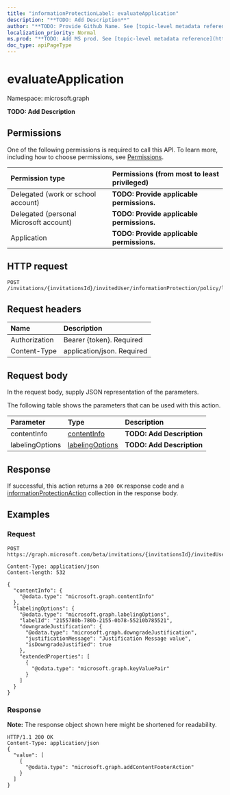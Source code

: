 ```yaml
---
title: "informationProtectionLabel: evaluateApplication"
description: "**TODO: Add Description**"
author: "**TODO: Provide Github Name. See [topic-level metadata reference](https://msgo.azurewebsites.net/add/document/guidelines/metadata.html#topic-level-metadata)**"
localization_priority: Normal
ms.prod: "**TODO: Add MS prod. See [topic-level metadata reference](https://msgo.azurewebsites.net/add/document/guidelines/metadata.html#topic-level-metadata)**"
doc_type: apiPageType
---
```


# evaluateApplication

Namespace: microsoft.graph

**TODO: Add Description**

## Permissions
One of the following permissions is required to call this API. To learn more, including how to choose permissions, see [Permissions](/concepts/permissions-reference.md).

|Permission type|Permissions (from most to least privileged)|
|:---|:---|
|Delegated (work or school account)|**TODO: Provide applicable permissions.**|
|Delegated (personal Microsoft account)|**TODO: Provide applicable permissions.**|
|Application|**TODO: Provide applicable permissions.**|

## HTTP request
<!-- {
  "blockType": "ignored"
}
-->
``` http
POST /invitations/{invitationsId}/invitedUser/informationProtection/policy/labels/evaluateApplication
```

## Request headers
|Name|Description|
|:---|:---|
|Authorization|Bearer {token}. Required|
|Content-Type|application/json. Required|

## Request body
In the request body, supply JSON representation of the parameters.

The following table shows the parameters that can be used with this action.

|Parameter|Type|Description|
|:---|:---|:---|
|contentInfo|[contentInfo](../resources/contentinfo.md)|**TODO: Add Description**|
|labelingOptions|[labelingOptions](../resources/labelingoptions.md)|**TODO: Add Description**|



## Response
If successful, this action returns a `200 OK` response code and a [informationProtectionAction](../resources/informationprotectionaction.md) collection in the response body.

## Examples

### Request
<!-- {
  "blockType": "request",
  "name": "informationprotectionlabel_evaluateapplication"
}
-->
``` http
POST https://graph.microsoft.com/beta/invitations/{invitationsId}/invitedUser/informationProtection/policy/labels/evaluateApplication

Content-Type: application/json
Content-length: 532

{
  "contentInfo": {
    "@odata.type": "microsoft.graph.contentInfo"
  },
  "labelingOptions": {
    "@odata.type": "microsoft.graph.labelingOptions",
    "labelId": "2155780b-780b-2155-0b78-55210b785521",
    "downgradeJustification": {
      "@odata.type": "microsoft.graph.downgradeJustification",
      "justificationMessage": "Justification Message value",
      "isDowngradeJustified": true
    },
    "extendedProperties": [
      {
        "@odata.type": "microsoft.graph.keyValuePair"
      }
    ]
  }
}
```

### Response
**Note:** The response object shown here might be shortened for readability.
<!-- {
  "blockType": "response",
  "truncated": true,
  "@odata.type": "collection(microsoft.graph.informationprotectionaction)"
}
-->
``` http
HTTP/1.1 200 OK
Content-Type: application/json
{
  "value": [
    {
      "@odata.type": "microsoft.graph.addContentFooterAction"
    }
  ]
}
```


